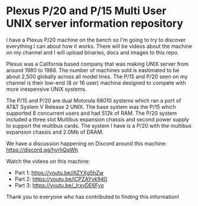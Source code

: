 # Plexus P/20 and P/15 Multi User UNIX server information repository 

I have a Plexus P/20 machine on the bench so I'm going to try to discover everything I can about how it works. There will be videos about the machine on my channel and I will upload binaries, docs and images to this repo.

Plexus was a California based company that was making UNIX server from around 1980 to 1988. The number of machines sold is eastimated to be about 2,500 globally across all model lines. The P/15 and P/20 seen on my channel is their low-end (8 or 16 user) machine designed to compete with more inexpensive UNIX systems. 

The P/15 and P/20 are dual Motorola 68010 systems which ran a port of AT&T System V Release 2 UNIX. The base system was the P/15 which supported 8 concurrent users and had 512k of RAM. The P/20 system included a three slot Multibus expansion chassis and second power supply to support the multibus cards. The system I have is a P/20 with the multibus expansion chassis and 2.0Mb of DRAM. 

We have a discussion happening on Discord around this machine: https://discord.gg/hyrhQqWh

Watch the videos on this machine:
- Part 1: https://youtu.be/iltZYXg5hZw
- Part 2: https://youtu.be/lCPZAYvk940
- Part 3: https://youtu.be/_IrxvDE6Fyo

Thank you to everyone who has contributed to finding this information!
